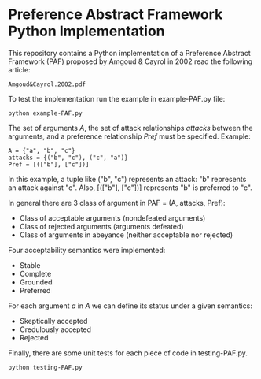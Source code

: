 # Preference Abstract Framework Python Implementation

This repository contains a Python implementation of a Preference Abstract Framework (PAF) proposed by Amgoud & Cayrol in 2002 read the following article:
```
Amgoud&Cayrol.2002.pdf
```
To test the implementation run the example in example-PAF.py file:
```
python example-PAF.py
```
The set of arguments *A*, the set of attack relationships *attacks* between the arguments, and a preference relationship *Pref* must be specified. Example:
```
A = {"a", "b", "c"}
attacks = {("b", "c"), ("c", "a")}
Pref = [(["b"], ["c"])]
```
In this example, a tuple like ("b", "c") represents an attack: "b" represents an attack against "c". Also, [(["b"], ["c"])] represents "b" is preferred to "c".

In general there are 3 class of argument in PAF = (A, attacks, Pref):
* Class of acceptable arguments (nondefeated arguments)
* Class of rejected arguments (arguments defeated)
* Class of arguments in abeyance (neither acceptable nor rejected)

Four acceptability semantics were implemented:
* Stable
* Complete
* Grounded
* Preferred

For each argument *a* in *A* we can define its status under a given semantics:
* Skeptically accepted
* Credulously accepted
* Rejected

Finally, there are some unit tests for each piece of code in testing-PAF.py.
```
python testing-PAF.py
```
